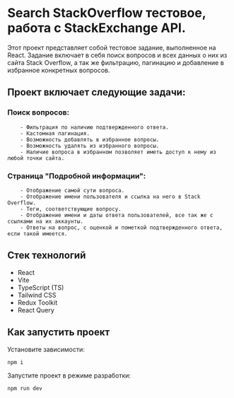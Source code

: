# Search StackOverflow тестовое, работа с StackExchange API.
Этот проект представляет собой тестовое задание, выполненное на React. Задание включает в себя поиск вопросов и всех данных о них из сайта Stack Overflow, а так же фильтрацию, пагинацию и добавление в избранное конкретных вопросов.

## Проект включает следующие задачи:

  ### Поиск вопросов:
        - Фильтрация по наличию подтвержденного ответа.
        - Кастомная пагинация.
        - Возможность добавлять в избранное вопросы.
        - Возможность удалять из избранного вопросы.
        - Наличие вопроса в избранном позволяет иметь доступ к нему из любой точки сайта.

 ### Страница "Подробной информации":
        - Отображение самой сути вопроса.
        - Отображение имени пользователя и ссылка на него в Stack Overflow.
        - Теги, соответствующие вопросу.
        - Отображение имени и даты ответа пользователей, все так же с ссылками на их аккаунты.
        - Ответы на вопрос, с оценкой и пометкой подтвержденного ответа, если такой имеется.


## Стек технологий
- React
- Vite
- TypeScript (TS)
- Tailwind CSS
- Redux Toolkit
- React Query


## Как запустить проект

Установите зависимости:

```bash
npm i
```

Запустите проект в режиме разработки:

```bash
npm run dev
```
